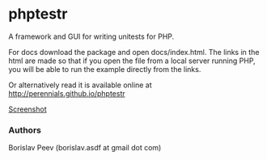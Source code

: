 phptestr
========
A framework and GUI for writing unitests for PHP.

For docs download the package and open docs/index.html. The links in the html
are made so that if you open the file from a local server running PHP, you
will be able to run the example directly from the links.

Or alternatively read it is available online at <http://perennials.github.io/phptestr>

[Screenshot](https://raw.github.com/Perennials/phptestr/master/example/screenshot.png)


### Authors
Borislav Peev (borislav.asdf at gmail dot com)
